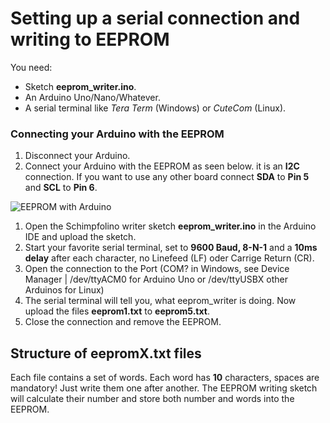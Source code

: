 # Setting up a serial connection and writing to EEPROM

You need:  
* Sketch **eeprom_writer.ino**.
* An Arduino Uno/Nano/Whatever.
* A serial terminal like *Tera Term* (Windows) or *CuteCom* (Linux).

### Connecting your Arduino with the EEPROM

1. Disconnect your Arduino.
2. Connect your Arduino with the EEPROM as seen below. it is an **I2C** connection. If you want to use any other board connect **SDA** to **Pin 5** and **SCL** to **Pin 6**.
   
![EEPROM with Arduino](https://www.nikolairadke.de/schimpfolino/eeprom_verbinden.jpg)

1. Open the Schimpfolino writer sketch **eeprom_writer.ino** in the Arduino IDE and upload the sketch. 
2. Start your favorite serial terminal, set to **9600 Baud, 8-N-1** and a **10ms delay** after each character, no Linefeed (LF) oder Carrige Return (CR). 
3. Open the connection to the Port (COM? in Windows, see Device Manager | /dev/ttyACM0 for Arduino Uno or /dev/ttyUSBX other Arduinos for Linux)
4. The serial terminal will tell you, what eeprom_writer is doing. Now upload the files **eeprom1.txt** to **eeprom5.txt**.
5. Close the connection and remove the EEPROM.
  
## Structure of eepromX.txt files

Each file contains a set of words. Each word has **10** characters, spaces are mandatory! Just write them one after another. The EEPROM writing sketch will calculate their number and store both number and words into the EEPROM.  


